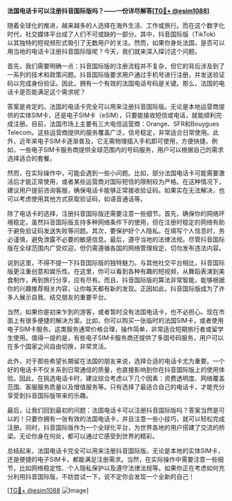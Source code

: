 **法国电话卡可以注册抖音国际版吗？——一份详尽解答[[TG💪+ @esim1088](https://t.me/s/esim1088)]**

随着全球化的推进，越来越多的人选择在海外生活、工作或旅行。而在这个数字化时代，社交媒体平台成了人们不可或缺的一部分。其中，抖音国际版（TikTok）以其独特的短视频形式吸引了无数用户的关注。然而，如果你身处法国，是否可以用当地的电话卡注册抖音国际版呢？今天，我们就来深入探讨这个问题。

首先，我们需要明确一点：抖音国际版的注册流程并不复杂，但它的背后涉及到了一系列的技术和政策问题。抖音国际版要求用户通过手机号进行注册，并发送验证码以完成身份验证。因此，拥有一个有效的法国电话号码是关键。那么，法国的电话卡是否能满足这个需求呢？

答案是肯定的。法国的电话卡完全可以用来注册抖音国际版。无论是本地运营商提供的实体SIM卡，还是电子SIM卡（eSIM），只要能接收短信或电话，就能顺利完成注册。目前，法国市场上主要有三大电信运营商：Orange、SFR和Bouygues Telecom。这些运营商提供的服务覆盖广泛，信号稳定，非常适合日常使用。此外，近年来电子SIM卡逐渐普及，它无需物理插入手机即可使用，方便快捷。例如，一些电子SIM卡服务商提供全球范围内的号码服务，用户可以根据自己的需求选择适合的套餐。

然而，在实际操作中，可能会遇到一些小问题。比如，部分法国电话卡可能需要激活后才能正常使用，或者某些运营商对国际短信的限制较为严格。在这种情况下，建议用户提前咨询客服，确保电话卡能够正常接收验证码。如果实在无法解决，也可以考虑使用其他方式获取验证码，如语音通话等。

除了电话卡的选择，注册抖音国际版还需要注意一些细节。首先，确保你的网络环境稳定。虽然抖音国际版支持多种网络条件下的使用，但在注册时稳定的网络有助于避免验证码发送失败等问题。其次，要保护好个人隐私。在填写个人信息时，务必谨慎，避免泄露不必要的敏感信息。最后，遵守当地的法律法规。尽管抖音国际版在全球范围内广受欢迎，但仍需遵循各国的网络管理规定，切勿发布违法内容。

说到这里，不得不提一下抖音国际版的独特魅力。与其他社交平台相比，抖音国际版更注重创意和娱乐性。在这里，你可以看到各种有趣的短视频，从舞蹈表演到美食制作，再到旅行分享，应有尽有。而且，抖音国际版的算法非常智能，能够根据你的兴趣推荐相关内容，让你每天都有新的发现。正因如此，抖音国际版成为了许多人展示自我、结交朋友的重要平台。

当然，如果你是初来乍到的游客，或者暂时没有法国电话卡，也不必担心。现在市面上有很多便捷的解决方案。比如，你可以购买一张临时的法国SIM卡，或者使用电子SIM卡服务。这类服务通常价格合理，操作简单，非常适合短期旅行者或留学生使用。值得一提的是，有些电子SIM卡服务商还提供了多国号码服务，用户可以在多个国家之间自由切换，非常灵活。

此外，对于那些希望长期留在法国的朋友来说，选择合适的电话卡尤为重要。一个好的电话卡不仅关系到日常通信的质量，也直接影响到你在抖音国际版上的使用体验。因此，在挑选电话卡时，建议综合考虑以下几个因素：资费透明度、网络覆盖范围、客服服务质量以及增值服务等。只有选择了最适合自己的电话卡，才能充分享受到抖音国际版带来的乐趣。

最后，让我们回到最初的问题：法国电话卡可以注册抖音国际版吗？答案当然是可以的！只要你拥有一张有效的法国电话卡，并且注意一些小技巧，就可以轻松完成注册。同时，抖音国际版作为一个全球化平台，为世界各地的用户搭建了交流的桥梁。无论你身在何处，都可以通过它感受到世界的精彩。

总结起来，法国电话卡完全可以用来注册抖音国际版。无论是本地的实体SIM卡，还是便捷的电子SIM卡，都能满足注册需求。当然，在实际操作中需要注意一些细节，比如网络稳定性、个人隐私保护以及遵守法律法规等。如果你正在考虑如何充分利用抖音国际版，不妨尝试一下，说不定你会发现一个全新的自己！

[[TG💪+ @esim1088](https://t.me/s/esim1088) ![Image](https://i.postimg.cc/4NQfJmqS/Snipaste-2025-05-13-00-14-12.png)]